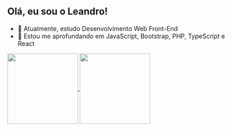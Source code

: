 ## Olá, eu sou o Leandro!

- 🔭 Atualmente, estudo Desenvolvimento Web Front-End
- 🌱 Estou me aprofundando em JavaScript, Bootstrap, PHP, TypeScript e React

<div>
  <a href="https://github.com/leandsilva/github-readme-stats">
    <img height=160 align="center" src="https://github-readme-stats.vercel.app/api?username=leandsilva" />
  </a>
  <a href="https://github.com/leandsilva/convoychat">
    <img height=160 align="center" src="https://github-readme-stats.vercel.app/api/top-langs?username=leandsilva&layout=compact&langs_count=8&card_width=320" />
  </a>
</div>

